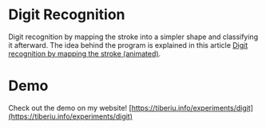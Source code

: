 # Digit Recognition
Digit recognition by mapping the stroke into a simpler shape and classifying it afterward. The idea behind the program is explained in this article [Digit recognition by mapping the stroke (animated)](https://tiberiu.info/blog/2017/06/22/digit-recognition-by-mapping-the-strokeanimated/).

# Demo
Check out the demo on my website! [https://tiberiu.info/experiments/digit](https://tiberiu.info/experiments/digit)
